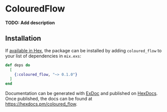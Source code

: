 # ColouredFlow

**TODO: Add description**

## Installation

If [available in Hex](https://hex.pm/docs/publish), the package can be installed
by adding `coloured_flow` to your list of dependencies in `mix.exs`:

```elixir
def deps do
  [
    {:coloured_flow, "~> 0.1.0"}
  ]
end
```

Documentation can be generated with
[ExDoc](https://github.com/elixir-lang/ex_doc) and published on
[HexDocs](https://hexdocs.pm). Once published, the docs can be found at
<https://hexdocs.pm/coloured_flow>.
